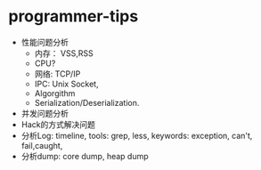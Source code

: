 # programmer-tips

* 性能问题分析
  * 内存： VSS,RSS
  * CPU?
  * 网络: TCP/IP
  * IPC: Unix Socket,
  * Algorgithm
  * Serialization/Deserialization.
* 并发问题分析
* Hack的方式解决问题
* 分析Log: timeline, tools: grep, less, keywords: exception, can't, fail,caught,
* 分析dump: core dump, heap dump
